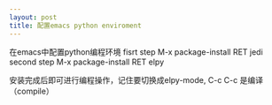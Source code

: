 ```yaml
---
layout: post
title: 配置emacs python enviroment
---
```


在emacs中配置python编程环境
fisrt step
M-x package-install RET jedi 
second step
M-x package-install RET elpy

安装完成后即可进行编程操作，记住要切换成elpy-mode, C-c C-c 是编译（compile）
